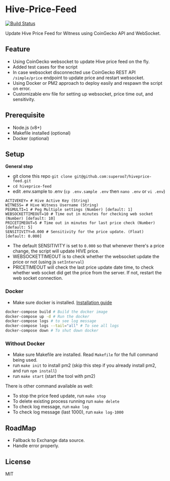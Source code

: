 # Hive-Price-Feed

[![Build Status](https://travis-ci.org/superoo7/hiveprice-feed.svg?branch=master)](https://travis-ci.org/superoo7/hiveprice-feed)

Update Hive Price Feed for Witness using CoinGecko API and WebSocket.

## Feature

- Using CoinGecko websocket to update Hive price feed on the fly.
- Added test cases for the script
- In case websocket disconnected use CoinGecko REST API `/simple/price` endpoint to update price and restart websocket.
- Using Docker or PM2 approach to deploy easily and respawn the script on error.
- Customizable env file for setting up websocket, price time out, and sensitivity.

## Prerequisite

- Node.js (v8+)
- Makefile installed (optional)
- Docker (optional)

## Setup

**General step**

- git clone this repo `git clone git@github.com:superoo7/hiveprice-feed.git`
- `cd hiveprice-feed`
- edit .env.sample to .env (`cp .env.sample .env` then `nano .env` or `vi .env`)

```
ACTIVEKEY= # Hive Active Key (String)
WITNESS= # Hive Witness Username (String)
PEGMULTI=1 # Peg Multiple settings (Number) [default: 1]
WEBSOCKETTIMEOUT=10 # Time out in minutes for checking web socket (Number) [default: 10]
PRICETIMEOUT=5 # Time out in minutes for last price check (Number) [default: 5]
SENSITIVITY=0.000 # Sensitivity for the price update. (Float) [default: 0.000]
```

- The default SENSITIVITY is set to `0.000` so that whenever there's a price change, the script will update HIVE price.
- WEBSOCKETTIMEOUT is to check whether the websocket update the price or not (using js `setInterval`)
- PRICETIMEOUT will check the last price update date time, to check whether web socket did get the price from the server. If not, restart the web socket connection.

### Docker

- Make sure docker is installed. [Installation guide](https://docs.docker.com/install/)

```sh
docker-compose build # Build the docker image
docker-compose up -d # Run the docker
docker-compose logs # to see log message
docker-compose logs --tail="all" # To see all logs
docker-compose down # To shut down docker
```

### Without Docker

- Make sure Makefile are installed. Read `Makefile` for the full command being used.
- run `make init` to install pm2 (skip this step if you already install pm2, and run `npm install`)
- run `make start` (start the tool with pm2)

There is other command available as well:

- To stop the price feed update, run `make stop`
- To delete existing process running run `make delete`
- To check log message, run `make log`
- To check log message (last 1000), run `make log-1000`

## RoadMap

- Fallback to Exchange data source.
- Handle error properly.

## License

MIT
